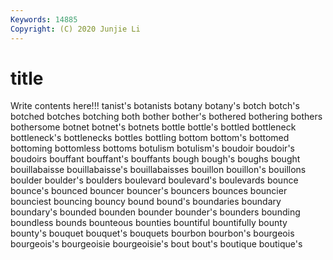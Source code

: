 ```yaml
---
Keywords: 14885
Copyright: (C) 2020 Junjie Li
---
```


# title

Write contents here!!!
tanist's 
botanists 
botany 
botany's 
botch 
botch's 
botched 
botches
botching 
both 
bother 
bother's 
bothered 
bothering 
bothers 
bothersome 
botnet 
botnet's
botnets 
bottle 
bottle's 
bottled 
bottleneck 
bottleneck's 
bottlenecks 
bottles 
bottling 
bottom
bottom's 
bottomed 
bottoming 
bottomless 
bottoms 
botulism 
botulism's 
boudoir 
boudoir's 
boudoirs
bouffant 
bouffant's 
bouffants 
bough 
bough's 
boughs 
bought 
bouillabaisse 
bouillabaisse's 
bouillabaisses
bouillon 
bouillon's 
bouillons 
boulder 
boulder's 
boulders 
boulevard 
boulevard's 
boulevards 
bounce
bounce's 
bounced 
bouncer 
bouncer's 
bouncers 
bounces 
bouncier 
bounciest 
bouncing 
bouncy
bound 
bound's 
boundaries 
boundary 
boundary's 
bounded 
bounden 
bounder 
bounder's 
bounders
bounding 
boundless 
bounds 
bounteous 
bounties 
bountiful 
bountifully 
bounty 
bounty's 
bouquet
bouquet's 
bouquets 
bourbon 
bourbon's 
bourgeois 
bourgeois's 
bourgeoisie 
bourgeoisie's 
bout 
bout's
boutique 
boutique's 
